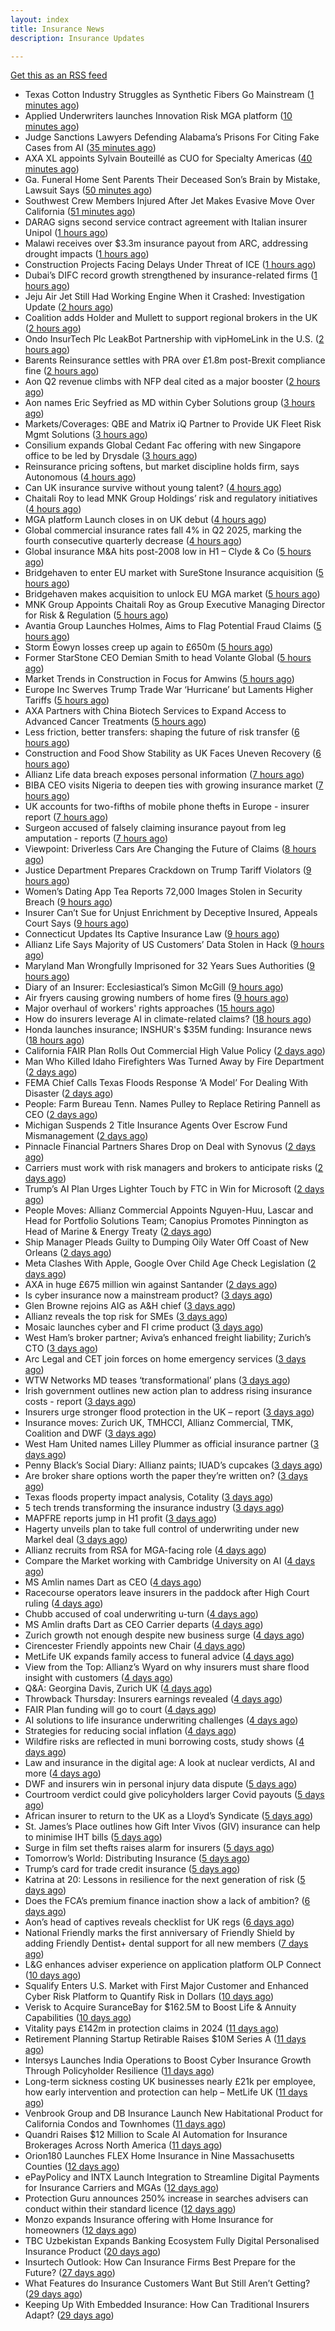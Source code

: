 ```yaml
---
layout: index
title: Insurance News
description: Insurance Updates

---
```


[Get this as an RSS feed](/insurance.rss)

<!-- news_marker starts -->
- Texas Cotton Industry Struggles as Synthetic Fibers Go Mainstream ([1 minutes ago](https://www.insurancejournal.com/news/southcentral/2025/07/28/833406.htm))
- Applied Underwriters launches Innovation Risk MGA platform ([10 minutes ago](https://www.reinsurancene.ws/applied-underwriters-launches-innovation-risk-mga-platform/))
- Judge Sanctions Lawyers Defending Alabama’s Prisons For Citing Fake Cases from AI ([35 minutes ago](https://www.insurancejournal.com/news/southeast/2025/07/28/833402.htm))
- AXA XL appoints Sylvain Bouteillé as CUO for Specialty Americas ([40 minutes ago](https://www.reinsurancene.ws/axa-xl-appoints-sylvain-bouteille-as-cuo-for-specialty-americas/))
- Ga. Funeral Home Sent Parents Their Deceased Son’s Brain by Mistake, Lawsuit Says ([50 minutes ago](https://www.insurancejournal.com/news/southeast/2025/07/28/833395.htm))
- Southwest Crew Members Injured After Jet Makes Evasive Move Over California ([51 minutes ago](https://www.insurancejournal.com/news/west/2025/07/28/833396.htm))
- DARAG signs second service contract agreement with Italian insurer Unipol ([1 hours ago](https://insurance-edge.net/2025/07/28/darag-signs-second-service-contract-agreement-with-italian-insurer-unipol/))
- Malawi receives over $3.3m insurance payout from ARC, addressing drought impacts ([1 hours ago](https://www.reinsurancene.ws/malawi-receives-over-3-3m-insurance-payout-from-arc-addressing-drought-impacts/))
- Construction Projects Facing Delays Under Threat of ICE ([1 hours ago](https://www.insurancejournal.com/news/national/2025/07/28/833388.htm))
- Dubai’s DIFC record growth strengthened by insurance-related firms ([1 hours ago](https://www.reinsurancene.ws/dubais-difc-record-growth-strengthened-by-insurance-related-firms/))
- Jeju Air Jet Still Had Working Engine When it Crashed: Investigation Update ([2 hours ago](https://www.insurancejournal.com/news/international/2025/07/28/833381.htm))
- Coalition adds Holder and Mullett to support regional brokers in the UK ([2 hours ago](https://www.reinsurancene.ws/coalition-adds-holder-and-mullett-to-support-regional-brokers-in-the-uk/))
- Ondo InsurTech Plc LeakBot Partnership with vipHomeLink in the U.S. ([2 hours ago](https://insurance-edge.net/2025/07/28/ondo-insurtech-plc-leakbot-partnership-with-viphomelink-in-the-u-s/))
- Barents Reinsurance settles with PRA over £1.8m post-Brexit compliance fine ([2 hours ago](https://www.reinsurancene.ws/barents-reinsurance-settles-with-pra-over-1-8m-post-brexit-compliance-fine/))
- Aon Q2 revenue climbs with NFP deal cited as a major booster ([2 hours ago](https://www.insurancebusinessmag.com/uk/news/breaking-news/aon-q2-revenue-climbs-with-nfp-deal-cited-as-a-major-booster-544017.aspx))
- Aon names Eric Seyfried as MD within Cyber Solutions group ([3 hours ago](https://www.reinsurancene.ws/aon-names-eric-seyfried-as-md-within-cyber-solutions-group/))
- Markets/Coverages: QBE and Matrix iQ Partner to Provide UK Fleet Risk Mgmt Solutions ([3 hours ago](https://www.insurancejournal.com/news/international/2025/07/28/833376.htm))
- Consilium expands Global Cedant Fac offering with new Singapore office to be led by Drysdale ([3 hours ago](https://www.reinsurancene.ws/consilium-expands-global-cedant-fac-offering-with-new-singapore-office-to-be-led-by-drysdale/))
- Reinsurance pricing softens, but market discipline holds firm, says Autonomous ([4 hours ago](https://www.reinsurancene.ws/reinsurance-pricing-softens-but-market-discipline-holds-firm-says-autonomous/))
- Can UK insurance survive without young talent? ([4 hours ago](https://www.insurancebusinessmag.com/uk/news/breaking-news/can-uk-insurance-survive-without-young-talent-544000.aspx))
- Chaitali Roy to lead MNK Group Holdings’ risk and regulatory initiatives ([4 hours ago](https://www.reinsurancene.ws/chaitali-roy-to-lead-mnk-group-holdings-risk-and-regulatory-initiatives/))
- MGA platform Launch closes in on UK debut ([4 hours ago](https://www.postonline.co.uk/commercial/7958247/mga-platform-launch-closes-in-on-uk-debut))
- Global commercial insurance rates fall 4% in Q2 2025, marking the fourth consecutive quarterly decrease ([4 hours ago](https://insurance-edge.net/2025/07/28/global-commercial-insurance-rates-fall-4-in-q2-2025-marking-the-fourth-consecutive-quarterly-decrease/))
- Global insurance M&A hits post-2008 low in H1 – Clyde & Co ([5 hours ago](https://www.insurancebusinessmag.com/uk/news/mergers-acquisitions/global-insurance-manda-hits-post2008-low-in-h1--clyde-and-co-543991.aspx))
- Bridgehaven to enter EU market with SureStone Insurance acquisition ([5 hours ago](https://www.insurancebusinessmag.com/uk/news/mergers-acquisitions/bridgehaven-to-enter-eu-market-with-surestone-insurance-acquisition-543981.aspx))
- Bridgehaven makes acquisition to unlock EU MGA market ([5 hours ago](https://www.postonline.co.uk/commercial/7958254/bridgehaven-makes-acquisition-to-unlock-eu-mga-market))
- MNK Group Appoints Chaitali Roy as Group Executive Managing Director for Risk & Regulation ([5 hours ago](https://www.insurtechinsights.com/mnk-group-appoints-chaitali-roy-as-group-executive-managing-director-for-risk-regulation/))
- Avantia Group Launches Holmes, Aims to Flag Potential Fraud Claims ([5 hours ago](https://insurance-edge.net/2025/07/28/avantia-group-launches-holmes-aims-to-flag-potential-fraud-claims/))
- Storm Éowyn losses creep up again to £650m ([5 hours ago](https://www.postonline.co.uk/claims/7958253/storm-%C3%A9owyn-losses-creep-up-again-to-%C2%A3650m))
- Former StarStone CEO Demian Smith to head Volante Global ([5 hours ago](https://www.insurancebusinessmag.com/uk/news/breaking-news/former-starstone-ceo-demian-smith-to-head-volante-global-543976.aspx))
- Market Trends in Construction in Focus for Amwins ([5 hours ago](https://insurance-edge.net/2025/07/28/market-trends-in-construction-in-focus-for-amwins/))
- Europe Inc Swerves Trump Trade War ‘Hurricane’ but Laments Higher Tariffs ([5 hours ago](https://www.insurancejournal.com/news/international/2025/07/28/833371.htm))
- AXA Partners with China Biotech Services to Expand Access to Advanced Cancer Treatments ([5 hours ago](https://www.insurtechinsights.com/axa-partners-with-china-biotech-services-to-expand-access-to-advanced-cancer-treatments/))
- Less friction, better transfers: shaping the future of risk transfer ([6 hours ago](https://ifamagazine.com/less-friction-better-transfers-shaping-the-future-of-risk-transfer/))
- Construction and Food Show Stability as UK Faces Uneven Recovery ([6 hours ago](https://insurance-edge.net/2025/07/28/construction-and-food-show-stability-as-uk-faces-uneven-recovery/))
- Allianz Life data breach exposes personal information ([7 hours ago](https://www.insurancebusinessmag.com/uk/news/cyber/allianz-life-data-breach-exposes-personal-information-543955.aspx))
- BIBA CEO visits Nigeria to deepen ties with growing insurance market ([7 hours ago](https://www.insurancebusinessmag.com/uk/news/breaking-news/biba-ceo-visits-nigeria-to-deepen-ties-with-growing-insurance-market-543954.aspx))
- UK accounts for two-fifths of mobile phone thefts in Europe - insurer report ([7 hours ago](https://www.insurancebusinessmag.com/uk/news/breaking-news/uk-accounts-for-twofifths-of-mobile-phone-thefts-in-europe--insurer-report-543953.aspx))
- Surgeon accused of falsely claiming insurance payout from leg amputation - reports ([7 hours ago](https://www.insurancebusinessmag.com/uk/news/breaking-news/surgeon-accused-of-falsely-claiming-insurance-payout-from-leg-amputation--reports-543952.aspx))
- Viewpoint: Driverless Cars Are Changing the Future of Claims ([8 hours ago](https://www.insurancejournal.com/news/national/2025/07/28/833258.htm))
- Justice Department Prepares Crackdown on Trump Tariff Violators ([9 hours ago](https://www.insurancejournal.com/news/national/2025/07/28/833340.htm))
- Women’s Dating App Tea Reports 72,000 Images Stolen in Security Breach ([9 hours ago](https://www.insurancejournal.com/news/national/2025/07/28/833337.htm))
- Insurer Can’t Sue for Unjust Enrichment by Deceptive Insured, Appeals Court Says ([9 hours ago](https://www.insurancejournal.com/news/southeast/2025/07/28/833325.htm))
- Connecticut Updates Its Captive Insurance Law ([9 hours ago](https://www.insurancejournal.com/news/east/2025/07/28/833353.htm))
- Allianz Life Says Majority of US Customers’ Data Stolen in Hack ([9 hours ago](https://www.insurancejournal.com/news/national/2025/07/28/833345.htm))
- Maryland Man Wrongfully Imprisoned for 32 Years Sues Authorities ([9 hours ago](https://www.insurancejournal.com/news/east/2025/07/28/833350.htm))
- Diary of an Insurer: Ecclesiastical’s Simon McGill ([9 hours ago](https://www.postonline.co.uk/commercial/7957624/diary-of-an-insurer-ecclesiastical%E2%80%99s-simon-mcgill))
- Air fryers causing growing numbers of home fires ([9 hours ago](https://www.postonline.co.uk/claims/7957949/air-fryers-causing-growing-numbers-of-home-fires))
- Major overhaul of workers' rights approaches ([15 hours ago](https://www.insurancebusinessmag.com/uk/news/legal-insights/major-overhaul-of-workers-rights-approaches-543555.aspx))
- How do insurers leverage AI in climate-related claims? ([18 hours ago](https://www.dig-in.com/news/ai-and-climate-related-claims))
- Honda launches insurance; INSHUR's $35M funding: Insurance news ([18 hours ago](https://www.dig-in.com/news/honda-insurance-inshurs-35m-funding-insurance-news))
- California FAIR Plan Rolls Out Commercial High Value Policy ([2 days ago](https://www.insurancejournal.com/news/west/2025/07/25/833310.htm))
- Man Who Killed Idaho Firefighters Was Turned Away by Fire Department ([2 days ago](https://www.insurancejournal.com/news/west/2025/07/25/833307.htm))
- FEMA Chief Calls Texas Floods Response ‘A Model’ For Dealing With Disaster ([2 days ago](https://www.insurancejournal.com/news/southcentral/2025/07/25/833299.htm))
- People: Farm Bureau Tenn. Names Pulley to Replace Retiring Pannell as CEO ([2 days ago](https://www.insurancejournal.com/news/southeast/2025/07/25/833298.htm))
- Michigan Suspends 2 Title Insurance Agents Over Escrow Fund Mismanagement ([2 days ago](https://www.insurancejournal.com/news/midwest/2025/07/25/833295.htm))
- Pinnacle Financial Partners Shares Drop on Deal with Synovus ([2 days ago](https://www.insurancejournal.com/news/southeast/2025/07/25/833291.htm))
- Carriers must work with risk managers and brokers to anticipate risks ([2 days ago](https://www.insurancebusinessmag.com/uk/news/breaking-news/carriers-must-work-with-risk-managers-and-brokers-to-anticipate-risks-543906.aspx))
- Trump’s AI Plan Urges Lighter Touch by FTC in Win for Microsoft ([2 days ago](https://www.insurancejournal.com/news/national/2025/07/25/833287.htm))
- People Moves: Allianz Commercial Appoints Nguyen-Huu, Lascar and Head for Portfolio Solutions Team; Canopius Promotes Pinnington as Head of Marine & Energy Treaty ([2 days ago](https://www.insurancejournal.com/news/international/2025/07/25/833250.htm))
- Ship Manager Pleads Guilty to Dumping Oily Water Off Coast of New Orleans ([2 days ago](https://www.insurancejournal.com/news/southcentral/2025/07/25/833275.htm))
- Meta Clashes With Apple, Google Over Child Age Check Legislation ([2 days ago](https://www.insurancejournal.com/news/national/2025/07/25/833246.htm))
- AXA in huge £675 million win against Santander ([2 days ago](https://www.insurancebusinessmag.com/uk/news/legal-insights/axa-in-huge-675-million-win-against-santander-543889.aspx))
- Is cyber insurance now a mainstream product? ([3 days ago](https://www.insurancebusinessmag.com/uk/tv/is-cyber-insurance-now-a-mainstream-product-543838.aspx))
- Glen Browne rejoins AIG as A&H chief ([3 days ago](https://www.insurancebusinessmag.com/uk/news/breaking-news/glen-browne-rejoins-aig-as-aandh-chief-543840.aspx))
- Allianz reveals the top risk for SMEs ([3 days ago](https://www.insurancebusinessmag.com/uk/news/sme/allianz-reveals-the-top-risk-for-smes-543841.aspx))
- Mosaic launches cyber and FI crime product ([3 days ago](https://www.insurancebusinessmag.com/uk/news/cyber/mosaic-launches-cyber-and-fi-crime-product-543844.aspx))
- West Ham’s broker partner; Aviva’s enhanced freight liability; Zurich’s CTO ([3 days ago](https://www.postonline.co.uk/news/7958240/west-hams-broker-partner-avivas-enhanced-freight-liability-zurichs-cto))
- Arc Legal and CET join forces on home emergency services ([3 days ago](https://www.insurancebusinessmag.com/uk/news/property-insurance/arc-legal-and-cet-join-forces-on-home-emergency-services-543842.aspx))
- WTW Networks MD teases ‘transformational’ plans ([3 days ago](https://www.postonline.co.uk/broker/7958211/wtw-networks-md-teases-%E2%80%98transformational%E2%80%99-plans))
- Irish government outlines new action plan to address rising insurance costs - report ([3 days ago](https://www.insurancebusinessmag.com/uk/news/breaking-news/irish-government-outlines-new-action-plan-to-address-rising-insurance-costs--report-543820.aspx))
- Insurers urge stronger flood protection in the UK – report ([3 days ago](https://www.insurancebusinessmag.com/uk/news/catastrophe/insurers-urge-stronger-flood-protection-in-the-uk--report-543819.aspx))
- Insurance moves: Zurich UK, TMHCCI, Allianz Commercial, TMK, Coalition and DWF ([3 days ago](https://www.insurancebusinessmag.com/uk/news/breaking-news/insurance-moves-zurich-uk-tmhcci-allianz-commercial-tmk-coalition-and-dwf-543818.aspx))
- West Ham United names Lilley Plummer as official insurance partner ([3 days ago](https://www.insurancebusinessmag.com/uk/news/breaking-news/west-ham-united-names-lilley-plummer-as-official-insurance-partner-543816.aspx))
- Penny Black’s Social Diary: Allianz paints; IUAD’s cupcakes ([3 days ago](https://www.postonline.co.uk/people/7957979/penny-black%E2%80%99s-social-diary-allianz-paints-iuad%E2%80%99s-cupcakes))
- Are broker share options worth the paper they’re written on? ([3 days ago](https://www.postonline.co.uk/broker/7958214/are-broker-share-options-worth-the-paper-they%E2%80%99re-written-on))
- Texas floods property impact analysis, Cotality ([3 days ago](https://www.dig-in.com/news/texas-floods-property-impact-analysis-cotality))
- 5 tech trends transforming the insurance industry ([3 days ago](https://www.dig-in.com/opinion/5-tech-trends-transforming-the-insurance-industry))
- MAPFRE reports jump in H1 profit ([3 days ago](https://www.insurancebusinessmag.com/uk/news/breaking-news/mapfre-reports-jump-in-h1-profit-543764.aspx))
- Hagerty unveils plan to take full control of underwriting under new Markel deal ([3 days ago](https://www.insurancebusinessmag.com/uk/news/breaking-news/hagerty-unveils-plan-to-take-full-control-of-underwriting-under-new-markel-deal-543765.aspx))
- Allianz recruits from RSA for MGA-facing role ([4 days ago](https://www.postonline.co.uk/commercial/7958219/allianz-recruits-from-rsa-for-mga-facing-role))
- Compare the Market working with Cambridge University on AI ([4 days ago](https://www.postonline.co.uk/technology/7958218/compare-the-market-working-with-cambridge-university-on-ai))
- MS Amlin names Dart as CEO ([4 days ago](https://www.insurancebusinessmag.com/uk/news/breaking-news/ms-amlin-names-dart-as-ceo-543693.aspx))
- Racecourse operators leave insurers in the paddock after High Court ruling ([4 days ago](https://www.insurancebusinessmag.com/uk/news/legal-insights/racecourse-operators-leave-insurers-in-the-paddock-after-high-court-ruling-543686.aspx))
- Chubb accused of coal underwriting u-turn ([4 days ago](https://www.postonline.co.uk/commercial/7958216/chubb-accused-of-coal-underwriting-u-turn))
- MS Amlin drafts Dart as CEO Carrier departs ([4 days ago](https://www.postonline.co.uk/lloyd%E2%80%99slondon/7958217/ms-amlin-drafts-dart-as-ceo-carrier-departs))
- Zurich growth not enough despite new business surge ([4 days ago](https://www.postonline.co.uk/commercial/7958205/zurich-growth-not-enough-despite-new-business-surge))
- Cirencester Friendly appoints new Chair ([4 days ago](https://ifamagazine.com/cirencester-friendly-appoints-new-chair/))
- MetLife UK expands family access to funeral advice ([4 days ago](https://ifamagazine.com/metlife-uk-expands-family-access-to-funeral-advice/))
- View from the Top: Allianz’s Wyard on why insurers must share flood insight with customers ([4 days ago](https://www.postonline.co.uk/personal/7958015/view-from-the-top-allianz%E2%80%99s-wyard-on-why-insurers-must-share-flood-insight-with-customers))
- Q&A: Georgina Davis, Zurich UK ([4 days ago](https://www.postonline.co.uk/broker/7957642/qa-georgina-davis-zurich-uk))
- Throwback Thursday: Insurers earnings revealed ([4 days ago](https://www.postonline.co.uk/people/7956736/throwback-thursday-insurers-earnings-revealed))
- FAIR Plan funding will go to court ([4 days ago](https://www.dig-in.com/news/california-fair-plan-funding-will-go-to-court))
- AI solutions to life insurance underwriting challenges ([4 days ago](https://www.dig-in.com/opinion/ai-solutions-to-insurance-underwriting-challenges))
- Strategies for reducing social inflation ([4 days ago](https://www.dig-in.com/news/strategies-for-reducing-social-inflation))
- Wildfire risks are reflected in muni borrowing costs, study shows ([4 days ago](https://www.dig-in.com/news/wildfire-risks-are-reflected-in-muni-borrowing-costs-study-shows))
- Law and insurance in the digital age: A look at nuclear verdicts, AI and more ([4 days ago](https://www.dig-in.com/podcast/law-and-insurance-in-the-digital-age-a-look-at-nuclear-verdicts-ai-and-more))
- DWF and insurers win in personal injury data dispute ([5 days ago](https://www.postonline.co.uk/news/7958213/dwf-and-insurers-win-in-personal-injury-data-dispute))
- Courtroom verdict could give policyholders larger Covid payouts ([5 days ago](https://www.postonline.co.uk/commercial/7958212/courtroom-verdict-could-give-policyholders-larger-covid-payouts))
- African insurer to return to the UK as a Lloyd’s Syndicate ([5 days ago](https://www.postonline.co.uk/news/7958210/african-insurer-to-return-to-the-uk-as-a-lloyd%E2%80%99s-syndicate))
- St. James’s Place outlines how Gift Inter Vivos (GIV) insurance can help to minimise IHT bills ([5 days ago](https://ifamagazine.com/st-jamess-place-outlines-how-gift-inter-vivos-giv-insurance-can-help-to-minimise-iht-bills/))
- Surge in film set thefts raises alarm for insurers ([5 days ago](https://www.postonline.co.uk/commercial/7957906/surge-in-film-set-thefts-raises-alarm-for-insurers))
- Tomorrow’s World: Distributing Insurance ([5 days ago](https://www.postonline.co.uk/broker/7958017/tomorrow%E2%80%99s-world-distributing-insurance))
- Trump’s card for trade credit insurance ([5 days ago](https://www.postonline.co.uk/commercial/7957922/trump%E2%80%99s-card-for-trade-credit-insurance))
- Katrina at 20: Lessons in resilience for the next generation of risk ([5 days ago](https://www.dig-in.com/opinion/lessons-learned-from-hurricane-katrina))
- Does the FCA’s premium finance inaction show a lack of ambition? ([6 days ago](https://www.postonline.co.uk/news/7958203/does-fca%E2%80%99s-premium-finance-inaction-show-a-lack-of-ambition))
- Aon’s head of captives reveals checklist for UK regs ([6 days ago](https://www.postonline.co.uk/regulation/7958193/aon%E2%80%99s-head-of-captives-reveals-checklist-for-uk-regs))
- National Friendly marks the first anniversary of Friendly Shield by adding Friendly Dentist+ dental support for all new members ([7 days ago](https://ifamagazine.com/national-friendly-marks-the-first-anniversary-of-friendly-shield-by-adding-friendly-dentist-dental-support-for-all-new-members/))
- L&G enhances adviser experience on application platform OLP Connect ([10 days ago](https://ifamagazine.com/lg-enhances-adviser-experience-on-application-platform-olp-connect/))
- Squalify Enters U.S. Market with First Major Customer and Enhanced Cyber Risk Platform to Quantify Risk in Dollars ([10 days ago](https://www.insurtechinsights.com/squalify-enters-u-s-market-with-first-major-customer-and-enhanced-cyber-risk-platform-to-quantify-risk-in-dollars/))
- Verisk to Acquire SuranceBay for $162.5M to Boost Life & Annuity Capabilities ([10 days ago](https://www.insurtechinsights.com/verisk-to-acquire-surancebay-for-162-5m-to-boost-life-annuity-capabilities/))
- Vitality pays £142m in protection claims in 2024 ([11 days ago](https://ifamagazine.com/vitality-pays-142m-in-protection-claims-in-2024/))
- Retirement Planning Startup Retirable Raises $10M Series A ([11 days ago](https://www.insurtechinsights.com/retirement-planning-startup-retirable-raises-10m-series-a/))
- Intersys Launches India Operations to Boost Cyber Insurance Growth Through Policyholder Resilience ([11 days ago](https://www.insurtechinsights.com/intersys-launches-india-operations-to-boost-cyber-insurance-growth-through-policyholder-resilience/))
- Long-term sickness costing UK businesses nearly £21k per employee, how early intervention and protection can help – MetLife UK ([11 days ago](https://ifamagazine.com/long-term-sickness-costing-uk-businesses-nearly-21k-per-employee-how-early-intervention-and-protection-can-help-metlife-uk/))
- Venbrook Group and DB Insurance Launch New Habitational Product for California Condos and Townhomes ([11 days ago](https://www.insurtechinsights.com/venbrook-group-and-db-insurance-launch-new-habitational-product-for-california-condos-and-townhomes/))
- Quandri Raises $12 Million to Scale AI Automation for Insurance Brokerages Across North America ([11 days ago](https://www.insurtechinsights.com/quandri-raises-12-million-to-scale-ai-automation-for-insurance-brokerages-across-north-america/))
- Orion180 Launches FLEX Home Insurance in Nine Massachusetts Counties ([12 days ago](https://www.insurtechinsights.com/orion180-launches-flex-home-insurance-in-nine-massachusetts-counties/))
- ePayPolicy and INTX Launch Integration to Streamline Digital Payments for Insurance Carriers and MGAs ([12 days ago](https://www.insurtechinsights.com/epaypolicy-and-intx-launch-integration-to-streamline-digital-payments-for-insurance-carriers-and-mgas/))
- Protection Guru announces 250% increase in searches advisers can conduct within their standard licence ([12 days ago](https://ifamagazine.com/protection-guru-announces-250-increase-in-searches-advisers-can-conduct-within-their-standard-licence/))
- Monzo expands Insurance offering with Home Insurance for homeowners ([12 days ago](https://ifamagazine.com/monzo-expands-insurance-offering-with-home-insurance-for-homeowners/))
- TBC Uzbekistan Expands Banking Ecosystem Fully Digital Personalised Insurance Product ([20 days ago](https://thefintechtimes.com/tbc-uzbekistan-launches-fully-digital-personalised-insurance-product/))
- Insurtech Outlook: How Can Insurance Firms Best Prepare for the Future? ([27 days ago](https://thefintechtimes.com/insurtech-outlook-how-can-insurance-firms-best-prepare-for-the-future/))
- What Features do Insurance Customers Want But Still Aren’t Getting? ([29 days ago](https://thefintechtimes.com/what-features-do-insurance-customers-want-but-still-arent-getting/))
- Keeping Up With Embedded Insurance: How Can Traditional Insurers Adapt? ([29 days ago](https://thefintechtimes.com/keeping-up-with-embedded-insurance-how-can-traditional-insurers-adapt/))

<!-- news_marker ends -->